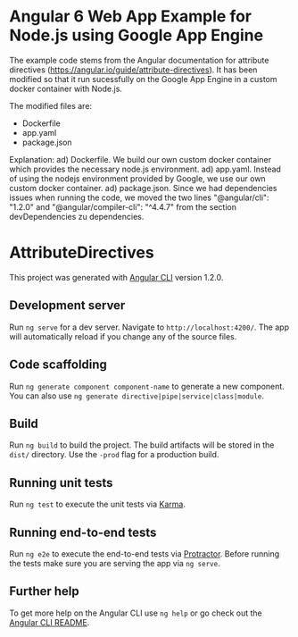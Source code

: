# Angular 6 Web App Example for Node.js using Google App Engine

The example code stems from the Angular documentation for attribute directives (https://angular.io/guide/attribute-directives). It has been modified so that it run sucessfully on the Google App Engine in a custom docker container with Node.js.

The modified files are:
- Dockerfile
- app.yaml
- package.json

Explanation:
ad) Dockerfile. We build our own custom docker container which provides the necessary node.js environment.
ad) app.yaml. Instead of using the nodejs environment provided by Google, we use our own custom docker container.
ad) package.json. Since we had dependencies issues when running the code, we moved the two lines "@angular/cli": "1.2.0" and "@angular/compiler-cli": "^4.4.7" from the section devDependencies zu dependencies.


# AttributeDirectives

This project was generated with [Angular CLI](https://github.com/angular/angular-cli) version 1.2.0.

## Development server

Run `ng serve` for a dev server. Navigate to `http://localhost:4200/`. The app will automatically reload if you change any of the source files.

## Code scaffolding

Run `ng generate component component-name` to generate a new component. You can also use `ng generate directive|pipe|service|class|module`.

## Build

Run `ng build` to build the project. The build artifacts will be stored in the `dist/` directory. Use the `-prod` flag for a production build.

## Running unit tests

Run `ng test` to execute the unit tests via [Karma](https://karma-runner.github.io).

## Running end-to-end tests

Run `ng e2e` to execute the end-to-end tests via [Protractor](http://www.protractortest.org/).
Before running the tests make sure you are serving the app via `ng serve`.

## Further help

To get more help on the Angular CLI use `ng help` or go check out the [Angular CLI README](https://github.com/angular/angular-cli/blob/master/README.md).
